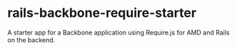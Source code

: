 rails-backbone-require-starter
==============================

A starter app for a Backbone application using Require.js for AMD and Rails on the backend.
